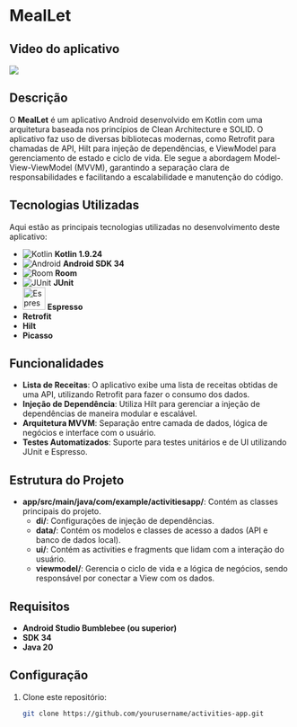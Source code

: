 # MealLet

## Video do aplicativo
[![](https://markdown-videos-api.jorgenkh.no/youtube/33DA_x8idlk)]([(https://youtu.be/85blZ22s0Dk)])

## Descrição

O **MealLet** é um aplicativo Android desenvolvido em Kotlin com uma arquitetura baseada nos princípios de Clean Architecture e SOLID. O aplicativo faz uso de diversas bibliotecas modernas, como Retrofit para chamadas de API, Hilt para injeção de dependências, e ViewModel para gerenciamento de estado e ciclo de vida. Ele segue a abordagem Model-View-ViewModel (MVVM), garantindo a separação clara de responsabilidades e facilitando a escalabilidade e manutenção do código.

## Tecnologias Utilizadas

Aqui estão as principais tecnologias utilizadas no desenvolvimento deste aplicativo:

- ![Kotlin](https://skillicons.dev/icons?i=kotlin) **Kotlin 1.9.24**
- ![Android](https://skillicons.dev/icons?i=androidstudio) **Android SDK 34**
- ![Room](https://skillicons.dev/icons?i=sqlite) **Room**
- ![JUnit](https://skillicons.dev/icons?i=java) **JUnit**
- <img src="https://developer.android.com/images/training/testing/espresso.png" alt="Espresso" width="40"/> **Espresso**
- **Retrofit**
- **Hilt**
- **Picasso**
## Funcionalidades

- **Lista de Receitas**: O aplicativo exibe uma lista de receitas obtidas de uma API, utilizando Retrofit para fazer o consumo dos dados.
- **Injeção de Dependência**: Utiliza Hilt para gerenciar a injeção de dependências de maneira modular e escalável.
- **Arquitetura MVVM**: Separação entre camada de dados, lógica de negócios e interface com o usuário.
- **Testes Automatizados**: Suporte para testes unitários e de UI utilizando JUnit e Espresso.
  
## Estrutura do Projeto

- **app/src/main/java/com/example/activitiesapp/**: Contém as classes principais do projeto.
  - **di/**: Configurações de injeção de dependências.
  - **data/**: Contém os modelos e classes de acesso a dados (API e banco de dados local).
  - **ui/**: Contém as activities e fragments que lidam com a interação do usuário.
  - **viewmodel/**: Gerencia o ciclo de vida e a lógica de negócios, sendo responsável por conectar a View com os dados.
  
## Requisitos

- **Android Studio Bumblebee (ou superior)**
- **SDK 34**
- **Java 20**
  
## Configuração

1. Clone este repositório:
   ```bash
   git clone https://github.com/yourusername/activities-app.git
